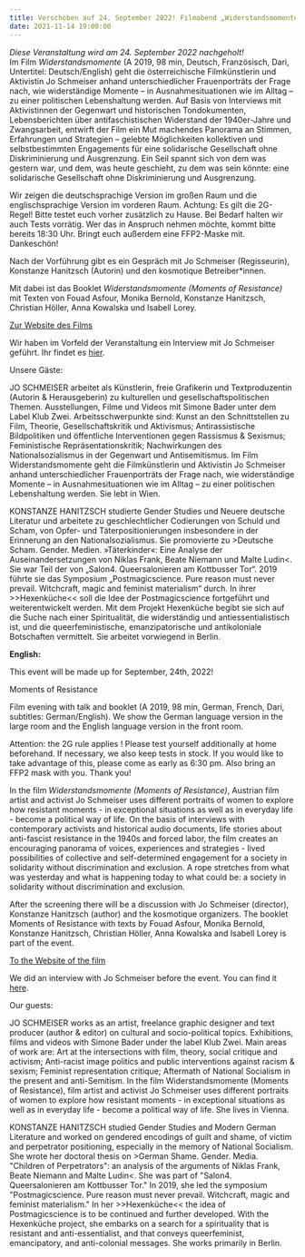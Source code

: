 ```yaml
---
title: Verschoben auf 24. September 2022! Filmabend „Widerstandsmomente“
date: 2021-11-14 19:00:00
---
```

*Diese Veranstaltung wird am 24. September 2022 nachgeholt!*
<br>Im Film *Widerstandsmomente* (A 2019, 98 min, Deutsch, Französisch, Dari, Untertitel: Deutsch/English) geht die österreichische Filmkünstlerin und Aktivistin Jo Schmeiser anhand unterschiedlicher Frauenporträts der Frage nach, wie widerständige Momente – in Ausnahmesituationen wie im Alltag – zu einer politischen Lebenshaltung werden. Auf Basis von Interviews mit Aktivistinnen der Gegenwart und historischen Tondokumenten, Lebensberichten über antifaschistischen Widerstand der 1940er-Jahre und Zwangsarbeit, entwirft der Film ein Mut machendes Panorama an Stimmen, Erfahrungen und Strategien – gelebte Möglichkeiten kollektiven und selbstbestimmten Engagements für eine solidarische Gesellschaft ohne Diskriminierung und Ausgrenzung. Ein Seil spannt sich von dem was gestern war, und dem, was heute geschieht, zu dem was sein könnte: eine solidarische Gesellschaft ohne Diskriminierung und Ausgrenzung. 

Wir zeigen die deutschsprachige Version im großen Raum und die englischsprachige Version im vorderen Raum. 
Achtung: Es gilt die 2G-Regel! Bitte testet euch vorher zusätzlich zu Hause. Bei Bedarf halten wir auch Tests vorrätig. Wer das in Anspruch nehmen möchte, kommt bitte bereits 18:30 Uhr. Bringt euch außerdem eine FFP2-Maske mit. Dankeschön!

Nach der Vorführung gibt es ein Gespräch mit Jo Schmeiser (Regisseurin), Konstanze Hanitzsch (Autorin) und den kosmotique Betreiber\*innen.  
 
Mit dabei ist das Booklet *Widerstandsmomente (Moments of Resistance)* mit Texten von Fouad Asfour, Monika Bernold, Konstanze Hanitzsch, Christian Höller, Anna Kowalska und Isabell Lorey. 

[Zur Website des Films](http://www.widerstandsmomente.at/de/film/inhalt/)

Wir haben im Vorfeld der Veranstaltung ein Interview mit Jo Schmeiser geführt. Ihr findet es [hier](http://kosmotique.org/texts/2021-10-27-Widerstandsmomente-Interview.html).

Unsere Gäste:

JO SCHMEISER arbeitet als Künstlerin, freie Grafikerin und Textproduzentin (Autorin & Herausgeberin) zu kulturellen und gesellschaftspolitischen Themen. Ausstellungen, Filme und Videos mit Simone Bader unter dem Label Klub Zwei. Arbeitsschwerpunkte sind: Kunst an den Schnittstellen zu Film, Theorie, Gesellschaftskritik und Aktivismus; Antirassistische Bildpolitiken und öffentliche Interventionen gegen Rassismus & Sexismus; Feministische Repräsentationskritik; Nachwirkungen des Nationalsozialismus in der Gegenwart und Antisemitismus. Im Film Widerstandsmomente geht die Filmkünstlerin und Aktivistin Jo Schmeiser anhand unterschiedlicher Frauenporträts der Frage nach, wie widerständige Momente – in Ausnahmesituationen wie im Alltag – zu einer politischen Lebenshaltung werden. Sie lebt in Wien.

KONSTANZE HANITZSCH studierte Gender Studies und Neuere deutsche Literatur und arbeitete zu geschlechtlicher Codierungen von Schuld und Scham, von Opfer- und Täterpositionierungen insbesondere in der Erinnerung an den Nationalsozialismus. Sie promovierte zu >Deutsche Scham. Gender. Medien. »Täterkinder«: Eine Analyse der Auseinandersetzungen von Niklas Frank, Beate Niemann und Malte Ludin<. Sie war Teil der von „Salon4. Queersalonieren am Kottbusser Tor“. 2019 führte sie das Symposium „Postmagicscience. Pure reason must never prevail. Witchcraft, magic and feminist materialism“ durch. In ihrer >>Hexenküche<< soll die Idee der Postmagicscience fortgeführt und weiterentwickelt werden. Mit dem Projekt Hexenküche begibt sie sich auf die Suche nach einer Spiritualität, die widerständig und antiessentialistisch ist, und die queerfeministische, emanzipatorische und antikoloniale Botschaften vermittelt. Sie arbeitet vorwiegend in Berlin.



**English:**

This event will be made up for September, 24th, 2022!

Moments of Resistance 

Film evening with talk and booklet 
(A 2019, 98 min, German, French, Dari, subtitles: German/English).
We show the German language version in the large room and the English language version in the front room. 

Attention: the 2G rule applies ! Please test yourself additionally at home beforehand. If necessary, we also keep tests in stock. If you would like to take advantage of this, please come as early as 6:30 pm. Also bring an FFP2 mask with you. Thank you!

In the film *Widerstandsmomente (Moments of Resistance)*, Austrian film artist and activist Jo Schmeiser uses different portraits of women to explore how resistant moments - in exceptional situations as well as in everyday life - become a political way of life. On the basis of interviews with contemporary activists and historical audio documents, life stories about anti-fascist resistance in the 1940s and forced labor, the film creates an encouraging panorama of voices, experiences and strategies - lived possibilities of collective and self-determined engagement for a society in solidarity without discrimination and exclusion. A rope stretches from what was yesterday and what is happening today to what could be: a society in solidarity without discrimination and exclusion. 

After the screening there will be a discussion with Jo Schmeiser (director), Konstanze Hanitzsch (author) and the kosmotique organizers. 
The booklet Moments of Resistance with texts by Fouad Asfour, Monika Bernold, Konstanze Hanitzsch, Christian Höller, Anna Kowalska and Isabell Lorey is part of the event. 

[To the Website of the film](http://www.widerstandsmomente.at/en/film/content/)

We did an interview with Jo Schmeiser before the event. You can find it [here](http://kosmotique.org/texts/2021-10-27-Widerstandsmomente-Interview.html).

Our guests:

JO SCHMEISER works as an artist, freelance graphic designer and text producer (author & editor) on cultural and socio-political topics. Exhibitions, films and videos with Simone Bader under the label Klub Zwei. Main areas of work are: Art at the intersections with film, theory, social critique and activism; Anti-racist image politics and public interventions against racism & sexism; Feminist representation critique; Aftermath of National Socialism in the present and anti-Semitism. In the film Widerstandsmomente (Moments of Resistance), film artist and activist Jo Schmeiser uses different portraits of women to explore how resistant moments - in exceptional situations as well as in everyday life - become a political way of life. She lives in Vienna.

KONSTANZE HANITZSCH studied Gender Studies and Modern German Literature and worked on gendered encodings of guilt and shame, of victim and perpetrator positioning, especially in the memory of National Socialism. She wrote her doctoral thesis on >German Shame. Gender. Media. "Children of Perpetrators": an analysis of the arguments of Niklas Frank, Beate Niemann and Malte Ludin<. She was part of "Salon4. Queersalonieren am Kottbusser Tor." In 2019, she led the symposium "Postmagicscience. Pure reason must never prevail. Witchcraft, magic and feminist materialism." In her >>Hexenküche<< the idea of Postmagicscience is to be continued and further developed. With the Hexenküche project, she embarks on a search for a spirituality that is resistant and anti-essentialist, and that conveys queerfeminist, emancipatory, and anti-colonial messages. She works primarily in Berlin.
